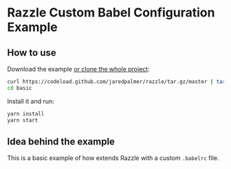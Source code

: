 # Razzle Custom Babel Configuration Example

## How to use
Download the example [or clone the whole project](https://github.com/jaredpalmer/razzle.git):

```bash
curl https://codeload.github.com/jaredpalmer/razzle/tar.gz/master | tar -xz --strip=2 razzle-master/examples/with-custom-babel-config
cd basic
```

Install it and run:

```bash
yarn install
yarn start
```

## Idea behind the example
This is a basic example of how extends Razzle with a custom `.babelrc` file.